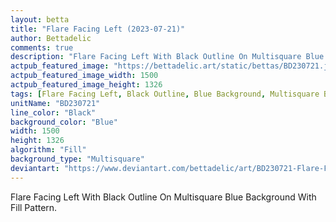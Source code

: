 ```yaml
---
layout: betta
title: "Flare Facing Left (2023-07-21)"
author: Bettadelic
comments: true
description: "Flare Facing Left With Black Outline On Multisquare Blue Background With Fill Pattern."
actpub_featured_image: "https://bettadelic.art/static/bettas/BD230721.jpg"
actpub_featured_image_width: 1500
actpub_featured_image_height: 1326
tags: [Flare Facing Left, Black Outline, Blue Background, Multisquare Background Pattern, Fill Pattern, July 2023]
unitName: "BD230721"
line_color: "Black"
background_color: "Blue"
width: 1500
height: 1326
algorithm: "Fill"
background_type: "Multisquare"
deviantart: "https://www.deviantart.com/bettadelic/art/BD230721-Flare-Facing-Left-2023-07-21-973115032"
---
```


Flare Facing Left With Black Outline On Multisquare Blue Background With Fill Pattern.
